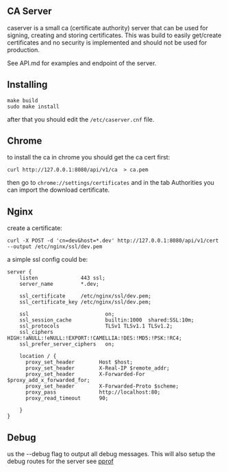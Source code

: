 ## CA Server

caserver is a small ca (certificate authority) server that can be used for signing, creating and storing certificates.
This was build to easily get/create certificates and no security is implemented and should not be used for production.

See API.md for examples and endpoint of the server.

## Installing

```
make build
sudo make install
```

after that you should edit the `/etc/caserver.cnf` file.

## Chrome

to install the ca in chrome you should get the ca cert first:

```
curl http://127.0.0.1:8080/api/v1/ca  > ca.pem
```

then go to `chrome://settings/certificates` and in the tab Authorities you can import the
download certificate.

## Nginx

create a certificate:

```
curl -X POST -d 'cn=dev&host=*.dev' http://127.0.0.1:8080/api/v1/cert --output /etc/nginx/ssl/dev.pem
```

a simple ssl config could be:

```
server {
    listen              443 ssl;
    server_name		    *.dev;

    ssl_certificate     /etc/nginx/ssl/dev.pem;
    ssl_certificate_key /etc/nginx/ssl/dev.pem;

    ssl                         on;
    ssl_session_cache           builtin:1000  shared:SSL:10m;
    ssl_protocols               TLSv1 TLSv1.1 TLSv1.2;
    ssl_ciphers                 HIGH:!aNULL:!eNULL:!EXPORT:!CAMELLIA:!DES:!MD5:!PSK:!RC4;
    ssl_prefer_server_ciphers   on;

    location / {
      proxy_set_header        Host $host;
      proxy_set_header        X-Real-IP $remote_addr;
      proxy_set_header        X-Forwarded-For $proxy_add_x_forwarded_for;
      proxy_set_header        X-Forwarded-Proto $scheme;
      proxy_pass              http://localhost:80;
      proxy_read_timeout      90;

    }
}
```

## Debug

us the --debug flag to output all debug messages. This will also setup the debug routes for the server see [pprof](https://golang.org/pkg/net/http/pprof/)